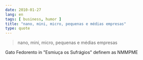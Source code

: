 ```yaml
---
date: 2010-01-27
lang: en
tags: [ business, humor ]
title: "nano, mini, micro, pequenas e médias empresas"
type: quote
---
```


> nano, mini, micro, pequenas e médias empresas

Gato Fedorento in "Esmiuça os Sufrágios" definem as NMMPME

